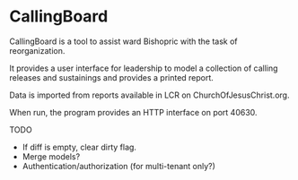 # CallingBoard

CallingBoard is a tool to assist ward Bishopric 
with the task of reorganization.

It provides a user interface for leadership
to model a collection of calling releases and
sustainings and provides a printed report.

Data is imported from reports available in
LCR on ChurchOfJesusChrist.org.

When run, the program provides an HTTP interface 
on port 40630.

TODO
- If diff is empty, clear dirty flag.
- Merge models?
- Authentication/authorization (for multi-tenant only?)
